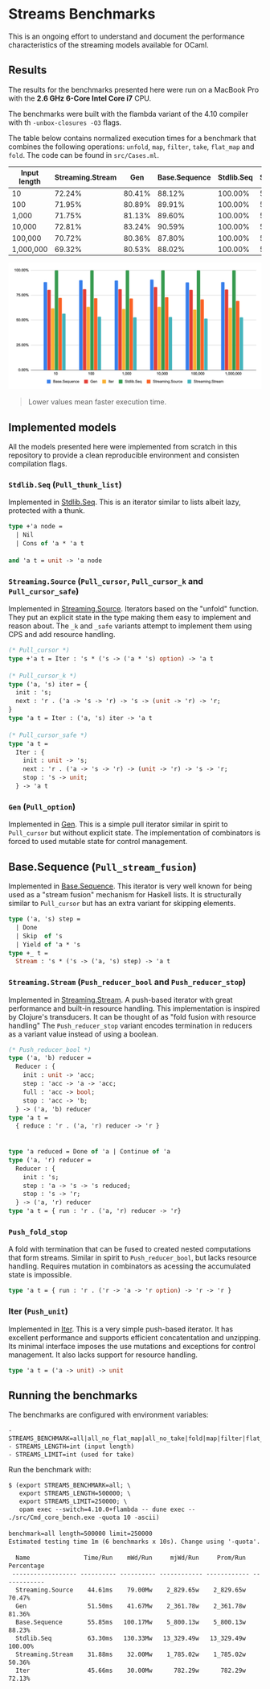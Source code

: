 # Streams Benchmarks

This is an ongoing effort to understand and document the performance characteristics of the streaming models available for OCaml.


## Results

The results for the benchmarks presented here were run on a MacBook Pro with the **2.6 GHz 6-Core Intel Core i7** CPU.

The benchmarks were built with the flambda variant of the 4.10 compiler with th `-unbox-closures -O3` flags.

The table below contains normalized execution times for a benchmark that combines the following operations: `unfold`, `map`, `filter`, `take`, `flat_map` and `fold`. The code can be found in `src/Cases.ml`.

|Input length|Streaming.Stream| Gen    |Base.Sequence|Stdlib.Seq|Streaming.Stream| Iter   |
|------------|----------------|--------|-------------|----------|----------------|--------|
| 10         | 72.24%         | 80.41% | 88.12%      | 100.00%  | 56.57%         | 61.61% |
| 100        | 71.95%         | 80.89% | 89.91%      | 100.00%  | 53.43%         | 63.19% |
| 1,000      | 71.75%         | 81.13% | 89.60%      | 100.00%  | 52.88%         | 61.02% |
| 10,000     | 72.81%         | 83.24% | 90.59%      | 100.00%  | 52.96%         | 63.44% |
| 100,000    | 70.72%         | 80.36% | 87.80%      | 100.00%  | 51.51%         | 60.41% |
| 1,000,000  | 69.32%         | 80.53% | 88.02%      | 100.00%  | 52.63%         | 62.49% |

![image](./results/all-1591727671.png)

> Lower values mean faster execution time.


## Implemented models

All the models presented here were implemented from scratch in this repository
to provide a clean reproducible environment and consisten compilation flags.

### `Stdlib.Seq` (`Pull_thunk_list`)
Implemented in [Stdlib.Seq](https://github.com/ocaml/ocaml/blob/4.10/stdlib/seq.mli). This is an iterator similar to lists albeit lazy,
protected with a thunk.

```ocaml
type +'a node =
  | Nil
  | Cons of 'a * 'a t

and 'a t = unit -> 'a node
```

### `Streaming.Source` (`Pull_cursor`, `Pull_cursor_k` and `Pull_cursor_safe`)
Implemented in [Streaming.Source](https://github.com/odis-labs/streaming).
Iterators based on the "unfold" function. They put an explicit state in the
type making them easy to implement and reason about. The `_k` and `_safe`
variants attempt to implement them using CPS and add resource handling.

```ocaml
(* Pull_cursor *)
type +'a t = Iter : 's * ('s -> ('a * 's) option) -> 'a t

(* Pull_cursor_k *)
type ('a, 's) iter = {
  init : 's;
  next : 'r . ('a -> 's -> 'r) -> 's -> (unit -> 'r) -> 'r;
}
type 'a t = Iter : ('a, 's) iter -> 'a t

(* Pull_cursor_safe *)
type 'a t =
  Iter : {
    init : unit -> 's;
    next : 'r . ('a -> 's -> 'r) -> (unit -> 'r) -> 's -> 'r;
    stop : 's -> unit;
  } -> 'a t
```

### `Gen` (`Pull_option`)
Implemented in [Gen](https://github.com/c-cube/gen). This is a simple pull iterator similar in spirit to `Pull_cursor` but without explicit state. The implementation of combinators is forced to used mutable state for control management.

## Base.Sequence (`Pull_stream_fusion`)
Implemented in
[Base.Sequence](https://github.com/janestreet/base/blob/v0.14.0/src/sequence.mli).
This iterator is very well known for being used as a "stream fusion" mechanism
for Haskell lists. It is structurally similar to `Pull_cursor` but has an extra
variant for skipping elements.

```ocaml
type ('a, 's) step =
  | Done
  | Skip  of 's
  | Yield of 'a * 's
type +_ t =
  Stream : 's * ('s -> ('a, 's) step) -> 'a t
```

### `Streaming.Stream` (`Push_reducer_bool` and `Push_reducer_stop`)
Implemented in [Streaming.Stream](https://github.com/odis-labs/streaming). A
push-based iterator with great performance and built-in resource handling. This
implementation is inspired by Clojure's transducers. It can be thought of as
"fold fusion with resource handling" The `Push_reducer_stop` variant encodes
termination in reducers as a variant value instead of using a boolean.

```ocaml
(* Push_reducer_bool *)
type ('a, 'b) reducer =
  Reducer : {
    init : unit -> 'acc;
    step : 'acc -> 'a -> 'acc;
    full : 'acc -> bool;
    stop : 'acc -> 'b;
  } -> ('a, 'b) reducer
type 'a t =
  { reduce : 'r . ('a, 'r) reducer -> 'r }


type 'a reduced = Done of 'a | Continue of 'a
type ('a, 'r) reducer =
  Reducer : {
    init : 's;
    step : 'a -> 's -> 's reduced;
    stop : 's -> 'r;
  } -> ('a, 'r) reducer
type 'a t = { run : 'r . ('a, 'r) reducer -> 'r}
```

### `Push_fold_stop`
A fold with termination that can be fused to created nested computations that
form streams. Similar in spirit to `Push_reducer_bool`, but lacks resource
handling. Requires mutation in combinators as acessing the accumulated state is
impossible.

```ocaml
type 'a t = { run : 'r . ('r -> 'a -> 'r option) -> 'r -> 'r }
```


### Iter (`Push_unit`)
Implemented in [Iter](https://github.com/c-cube/iter). This is a very simple
push-based iterator. It has excellent performance and supports efficient
concatentation and unzipping. Its minimal interface imposes the use mutations
and exceptions for control management. It also lacks support for resource
handling.

```ocaml
type 'a t = ('a -> unit) -> unit
```

## Running the benchmarks

The benchmarks are configured with environment variables:

```
- STREAMS_BENCHMARK=all|all_no_flat_map|all_no_take|fold|map|filter|flat_map|take
- STREAMS_LENGTH=int (input length)
- STREAMS_LIMIT=int (used for take)
```

Run the benchmark with:

```
$ (export STREAMS_BENCHMARK=all; \
   export STREAMS_LENGTH=500000; \
   export STREAMS_LIMIT=250000; \
   opam exec --switch=4.10.0+flambda -- dune exec -- ./src/Cmd_core_bench.exe -quota 10 -ascii)

benchmark=all length=500000 limit=250000
Estimated testing time 1m (6 benchmarks x 10s). Change using '-quota'.

  Name               Time/Run    mWd/Run     mjWd/Run     Prom/Run   Percentage
 ------------------ ---------- ---------- ------------ ------------ ------------
  Streaming.Source    44.61ms    79.00Mw    2_829.65w    2_829.65w       70.47%
  Gen                 51.50ms    41.67Mw    2_361.78w    2_361.78w       81.36%
  Base.Sequence       55.85ms   100.17Mw    5_800.13w    5_800.13w       88.23%
  Stdlib.Seq          63.30ms   130.33Mw   13_329.49w   13_329.49w      100.00%
  Streaming.Stream    31.88ms    32.00Mw    1_785.02w    1_785.02w       50.36%
  Iter                45.66ms    30.00Mw      782.29w      782.29w       72.13%
```

